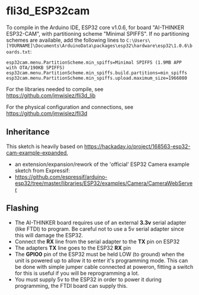 # fli3d_ESP32cam

To compile in the Arduino IDE, ESP32 core v1.0.6, for board "AI-THINKER ESP32-CAM", with partitioning scheme "Minimal SPIFFS". If no partitioning schemes are available, add the following lines to `C:\Users\[YOURNAME]\Documents\ArduinoData\packages\esp32\hardware\esp32\1.0.6\boards.txt`:

`esp32cam.menu.PartitionScheme.min_spiffs=Minimal SPIFFS (1.9MB APP with OTA/190KB SPIFFS)`
`esp32cam.menu.PartitionScheme.min_spiffs.build.partitions=min_spiffs`
`esp32cam.menu.PartitionScheme.min_spiffs.upload.maximum_size=1966080`

For the libraries needed to compile, see https://github.com/jmwislez/fli3d_lib

For the physical configuration and connections, see https://github.com/jmwislez/fli3d

## Inheritance 

This sketch is heavily based on https://hackaday.io/project/168563-esp32-cam-example-expanded, 
 *  an extension/expansion/rework of the 'official' ESP32 Camera example sketch from Expressif:
 *  https://github.com/espressif/arduino-esp32/tree/master/libraries/ESP32/examples/Camera/CameraWebServer

## Flashing

* The AI-THINKER board requires use of an external **3.3v** serial adapter (like FTDI) to program. Be careful not to use a 5v serial adapter since this will damage the ESP32.
* Connect the **RX** line from the serial adapter to the **TX** pin on ESP32
* The adapters **TX** line goes to the ESP32 **RX** pin
* The **GPIO0** pin of the ESP32 must be held LOW (to ground) when the unit is powered up to allow it to enter it's programming mode. This can be done with simple jumper cable connected at poweron, fitting a switch for this is useful if you will be reprogramming a lot.
* You must supply 5v to the ESP32 in order to power it during programming, the FTDI board can supply this.
